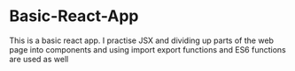 # Basic-React-App
This is a basic react app. I practise JSX and dividing up parts of the web page into components and using import export functions and ES6 functions are used as well
